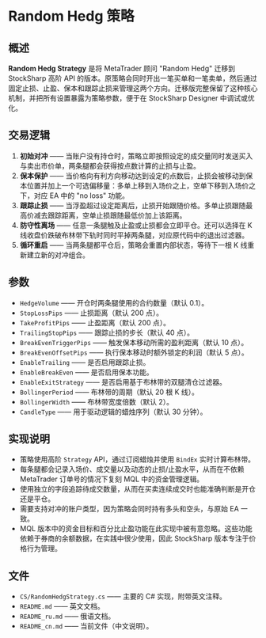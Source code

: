 # Random Hedg 策略

## 概述
**Random Hedg Strategy** 是将 MetaTrader 顾问 "Random Hedg" 迁移到 StockSharp 高阶 API 的版本。原策略会同时开出一笔买单和一笔卖单，然后通过固定止损、止盈、保本和跟踪止损来管理这两个方向。迁移版完整保留了这种核心机制，并把所有设置暴露为策略参数，便于在 StockSharp Designer 中调试或优化。

## 交易逻辑
1. **初始对冲** —— 当账户没有持仓时，策略立即按照设定的成交量同时发送买入与卖出市价单，两条腿都会获得按点数计算的止损与止盈。
2. **保本保护** —— 当价格向有利方向移动达到设定的点数后，止损会被移动到保本位置并加上一个可选偏移量：多单上移到入场价之上，空单下移到入场价之下，对应 EA 中的 "no loss" 功能。
3. **跟踪止损** —— 当浮盈超过设定距离后，止损开始跟随价格。多单止损跟随最高价减去跟踪距离，空单止损跟随最低价加上该距离。
4. **防守性离场** —— 任意一条腿触及止盈或止损都会立即平仓。还可以选择在 K 线收盘价跌破布林带下轨时同时平掉两条腿，对应原代码中的退出过滤器。
5. **循环重启** —— 当两条腿都平仓后，策略会重置内部状态，等待下一根 K 线重新建立新的对冲组合。

## 参数
- `HedgeVolume` —— 开仓时两条腿使用的合约数量（默认 0.1）。
- `StopLossPips` —— 止损距离（默认 200 点）。
- `TakeProfitPips` —— 止盈距离（默认 200 点）。
- `TrailingStopPips` —— 跟踪止损的步长（默认 40 点）。
- `BreakEvenTriggerPips` —— 触发保本移动所需的盈利距离（默认 10 点）。
- `BreakEvenOffsetPips` —— 执行保本移动时额外锁定的利润（默认 5 点）。
- `EnableTrailing` —— 是否启用跟踪止损。
- `EnableBreakEven` —— 是否启用保本功能。
- `EnableExitStrategy` —— 是否启用基于布林带的双腿清仓过滤器。
- `BollingerPeriod` —— 布林带的周期（默认 20 根 K 线）。
- `BollingerWidth` —— 布林带宽度倍数（默认 2）。
- `CandleType` —— 用于驱动逻辑的蜡烛序列（默认 30 分钟）。

## 实现说明
- 策略使用高阶 `Strategy` API，通过订阅蜡烛并使用 `BindEx` 实时计算布林带。
- 每条腿都会记录入场价、成交量以及动态的止损/止盈水平，从而在不依赖 MetaTrader 订单号的情况下复刻 MQL 中的资金管理逻辑。
- 使用独立的字段追踪待成交数量，从而在买卖连续成交时也能准确判断是开仓还是平仓。
- 需要支持对冲的账户类型，因为策略会同时持有多头和空头，与原始 EA 一致。
- MQL 版本中的资金目标和百分比止盈功能在此实现中被有意忽略。这些功能依赖于券商的余额数据，在实践中很少使用，因此 StockSharp 版本专注于价格行为管理。

## 文件
- `CS/RandomHedgStrategy.cs` —— 主要的 C# 实现，附带英文注释。
- `README.md` —— 英文文档。
- `README_ru.md` —— 俄语文档。
- `README_cn.md` —— 当前文件（中文说明）。
